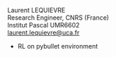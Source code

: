 Laurent LEQUIEVRE<br/>
Research Engineer, CNRS (France)<br/>
Institut Pascal UMR6602<br/>
laurent.lequievre@uca.fr<br/>

* RL on pybullet environment
